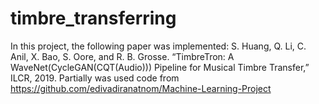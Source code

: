 # timbre_transferring
In this project, the following paper was implemented: S. Huang, Q. Li, C. Anil, X. Bao, S. Oore, and R. B. Grosse. “TimbreTron: A WaveNet(CycleGAN(CQT(Audio))) Pipeline for Musical Timbre Transfer,” ILCR, 2019. Partially was used code from https://github.com/edivadiranatnom/Machine-Learning-Project

